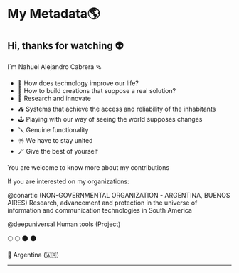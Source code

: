 # My Metadata🌎
## Hi, thanks for watching 👽

I´m Nahuel Alejandro Cabrera 🩴

 - 🧃 How does technology improve our life?
 - 🧊 How to build creations that suppose a real solution?
 - 🧪 Research and innovate
 - ⛺️ Systems that achieve the access and reliability of the inhabitants
 - 🕹  Playing with our way of seeing the world supposes changes
 - 🪛 Genuine functionality
 - 🪅 We have to stay united
 - 🪄 Give the best of yourself

You are welcome to know more about my contributions

If you are interested on my organizations:

@conartic (NON-GOVERNMENTAL ORGANIZATION - ARGENTINA, BUENOS AIRES)
Research, advancement and protection in the universe of information and communication technologies in South America

@deepuniversal
Human tools (Project)

🌕
🌕
🌑
🌑

📍 Argentina (🇦🇷)
_______________